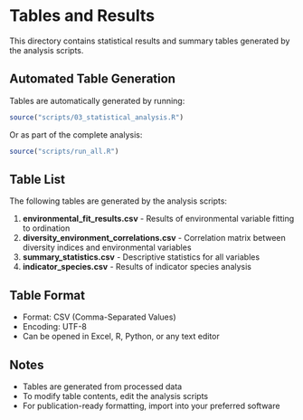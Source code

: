 # Tables and Results

This directory contains statistical results and summary tables generated by the analysis scripts.

## Automated Table Generation

Tables are automatically generated by running:
```r
source("scripts/03_statistical_analysis.R")
```

Or as part of the complete analysis:
```r
source("scripts/run_all.R")
```

## Table List

The following tables are generated by the analysis scripts:

1. **environmental_fit_results.csv** - Results of environmental variable fitting to ordination
2. **diversity_environment_correlations.csv** - Correlation matrix between diversity indices and environmental variables
3. **summary_statistics.csv** - Descriptive statistics for all variables
4. **indicator_species.csv** - Results of indicator species analysis

## Table Format

- Format: CSV (Comma-Separated Values)
- Encoding: UTF-8
- Can be opened in Excel, R, Python, or any text editor

## Notes

- Tables are generated from processed data
- To modify table contents, edit the analysis scripts
- For publication-ready formatting, import into your preferred software
